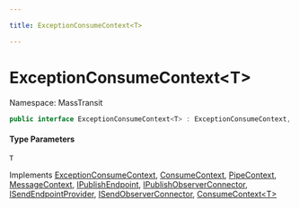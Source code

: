 ```yaml
---

title: ExceptionConsumeContext<T>

---
```


# ExceptionConsumeContext\<T\>

Namespace: MassTransit

```csharp
public interface ExceptionConsumeContext<T> : ExceptionConsumeContext, ConsumeContext, PipeContext, MessageContext, IPublishEndpoint, IPublishObserverConnector, ISendEndpointProvider, ISendObserverConnector, ConsumeContext<T>
```

#### Type Parameters

`T`<br/>

Implements [ExceptionConsumeContext](../masstransit/exceptionconsumecontext), [ConsumeContext](../masstransit/consumecontext), [PipeContext](../masstransit/pipecontext), [MessageContext](../masstransit/messagecontext), [IPublishEndpoint](../masstransit/ipublishendpoint), [IPublishObserverConnector](../masstransit/ipublishobserverconnector), [ISendEndpointProvider](../masstransit/isendendpointprovider), [ISendObserverConnector](../masstransit/isendobserverconnector), [ConsumeContext\<T\>](../masstransit/consumecontext-1)
